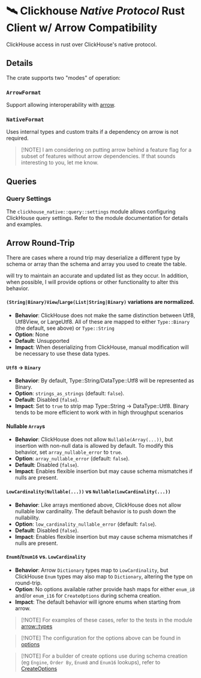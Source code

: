 # 🛰️ Clickhouse *Native Protocol* Rust Client w/ Arrow Compatibility

ClickHouse access in rust over ClickHouse's native protocol.

## Details

The crate supports two "modes" of operation:

### `ArrowFormat` 

Support allowing interoperability with [arrow](https://docs.rs/arrow/latest/arrow/).

### `NativeFormat`

Uses internal types and custom traits if a dependency on arrow is not required. 

> [!NOTE] I am considering on putting arrow behind a feature flag for a subset of features without arrow dependencies. If that sounds interesting to you, let me know. 

## Queries

### Query Settings

The `clickhouse_native::query::settings` module allows configuring ClickHouse query settings. Refer to the module documentation for details and examples.

## Arrow Round-Trip

There are cases where a round trip may deserialize a different type by schema or array than the schema and array you used to create the table. 

 will try to maintain an accurate and updated list as they occur. In addition, when possible, I will provide options or other functionality to alter this behavior.

#### `(String|Binary)View`/`Large(List|String|Binary)` variations are normalized.
- **Behavior**: ClickHouse does not make the same distinction between Utf8, Utf8View, or LargeUtf8. All of these are mapped to either `Type::Binary` (the default, see above) or `Type::String`
- **Option**: None
- **Default**: Unsupported
- **Impact**: When deserializing from ClickHouse, manual modification will be necessary to use these data types.

#### `Utf8` -> `Binary`
- **Behavior**: By default, Type::String/DataType::Utf8 will be represented as Binary.
- **Option**: `strings_as_strings` (default: `false`).
- **Default**: Disabled (`false`).
- **Impact**: Set to `true` to strip map Type::String -> DataType::Utf8. Binary tends to be more efficient to work with in high throughput scenarios

#### Nullable `Array`s
- **Behavior**: ClickHouse does not allow `Nullable(Array(...))`, but insertion with non-null data is allowed by default. To modify this behavior, set `array_nullable_error` to `true`.
- **Option**: `array_nullable_error` (default: `false`).
- **Default**: Disabled (`false`).
- **Impact**: Enables flexible insertion but may cause schema mismatches if nulls are present.

#### `LowCardinality(Nullable(...))` vs `Nullable(LowCardinality(...))`
- **Behavior**: Like arrays mentioned above, ClickHouse does not allow nullable low cardinality. The default behavior is to push down the nullability.
- **Option**: `low_cardinality_nullable_error` (default: `false`).
- **Default**: Disabled (`false`).
- **Impact**: Enables flexible insertion but may cause schema mismatches if nulls are present.

#### `Enum8`/`Enum16` vs. `LowCardinality`
- **Behavior**: Arrow `Dictionary` types map to `LowCardinality`, but ClickHouse `Enum` types may also map to `Dictionary`, altering the type on round-trip.
- **Option**: No options available rather provide hash maps for either `enum_i8` and/or `enum_i16` for `CreateOptions` during schema creation.
- **Impact**: The default behavior will ignore enums when starting from arrow.

> [!NOTE] For examples of these cases, refer to the tests in the module [arrow::types](src/arrow/types.rs)

> [!NOTE] The configuration for the options above can be found in [options](src/client/options.rs)

> [!NOTE] For a builder of create options use during schema creation (eg `Engine`, `Order By`, `Enum8` and `Enum16` lookups), refer to [CreateOptions](src/ddl.rs)
